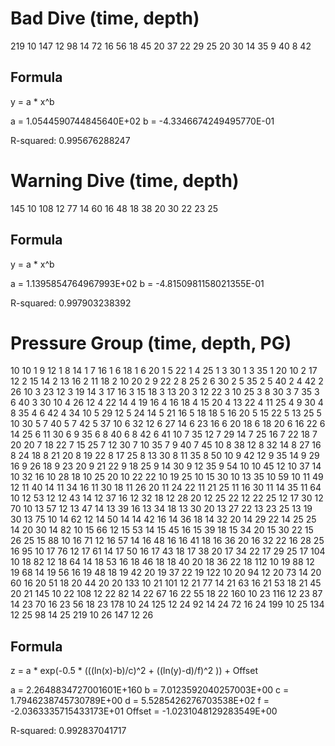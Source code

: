 # Bad Dive (time, depth)

219 10
147 12
98 14
72 16
56 18
45 20
37 22
29 25
20 30
14 35
9 40
8 42

## Formula

y = a * x^b

a = 1.0544590744845640E+02
b = -4.3346674249495770E-01

R-squared: 0.995676288247

# Warning Dive (time, depth)

145 10
108 12
77 14
60 16
48 18
38 20
30 22
23 25

## Formula

y = a * x^b

a = 1.1395854764967993E+02
b = -4.8150981158021355E-01

R-squared: 0.997903238392

# Pressure Group (time, depth, PG)

10 10 1
9 12 1
8 14 1
7 16 1
6 18 1
6 20 1
5 22 1
4 25 1
3 30 1
3 35 1
20 10 2
17 12 2
15 14 2
13 16 2
11 18 2
10 20 2
9 22 2
8 25 2
6 30 2
5 35 2
5 40 2
4 42 2
26 10 3
23 12 3
19 14 3
17 16 3
15 18 3
13 20 3
12 22 3
10 25 3
8 30 3
7 35 3
6 40 3
30 10 4
26 12 4
22 14 4
19 16 4
16 18 4
15 20 4
13 22 4
11 25 4
9 30 4
8 35 4
6 42 4
34 10 5
29 12 5
24 14 5
21 16 5
18 18 5
16 20 5
15 22 5
13 25 5
10 30 5
7 40 5
7 42 5
37 10 6
32 12 6
27 14 6
23 16 6
20 18 6
18 20 6
16 22 6
14 25 6
11 30 6
9 35 6
8 40 6
8 42 6
41 10 7
35 12 7
29 14 7
25 16 7
22 18 7
20 20 7
18 22 7
15 25 7
12 30 7
10 35 7
9 40 7
45 10 8
38 12 8
32 14 8
27 16 8
24 18 8
21 20 8
19 22 8
17 25 8
13 30 8
11 35 8
50 10 9
42 12 9
35 14 9
29 16 9
26 18 9
23 20 9
21 22 9
18 25 9
14 30 9
12 35 9
54 10 10
45 12 10
37 14 10
32 16 10
28 18 10
25 20 10
22 22 10
19 25 10
15 30 10
13 35 10
59 10 11
49 12 11
40 14 11
34 16 11
30 18 11
26 20 11
24 22 11
21 25 11
16 30 11
14 35 11
64 10 12
53 12 12
43 14 12
37 16 12
32 18 12
28 20 12
25 22 12
22 25 12
17 30 12
70 10 13
57 12 13
47 14 13
39 16 13
34 18 13
30 20 13
27 22 13
23 25 13
19 30 13
75 10 14
62 12 14
50 14 14
42 16 14
36 18 14
32 20 14
29 22 14
25 25 14
20 30 14
82 10 15
66 12 15
53 14 15
45 16 15
39 18 15
34 20 15
30 22 15
26 25 15
88 10 16
71 12 16
57 14 16
48 16 16
41 18 16
36 20 16
32 22 16
28 25 16
95 10 17
76 12 17
61 14 17
50 16 17
43 18 17
38 20 17
34 22 17
29 25 17
104 10 18
82 12 18
64 14 18
53 16 18
46 18 18
40 20 18
36 22 18
112 10 19
88 12 19
68 14 19
56 16 19
48 18 19
42 20 19
37 22 19
122 10 20
94 12 20
73 14 20
60 16 20
51 18 20
44 20 20
133 10 21
101 12 21
77 14 21
63 16 21
53 18 21
45 20 21
145 10 22
108 12 22
82 14 22
67 16 22
55 18 22
160 10 23
116 12 23
87 14 23
70 16 23
56 18 23
178 10 24
125 12 24
92 14 24
72 16 24
199 10 25
134 12 25
98 14 25
219 10 26
147 12 26

## Formula

z = a * exp(-0.5 * (((ln(x)-b)/c)^2 + ((ln(y)-d)/f)^2 )) + Offset

a = 2.2648834727001601E+160
b = 7.0123592040257003E+00
c = 1.7946238745730789E+00
d = 5.5285426276703538E+02
f = -2.0363335715433173E+01
Offset = -1.0231048129283549E+00

R-squared: 0.992837041717
